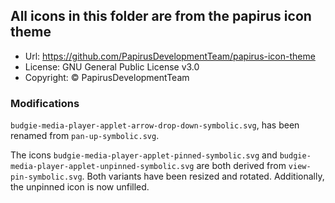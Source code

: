 ## All icons in this folder are from the papirus icon theme

- Url: https://github.com/PapirusDevelopmentTeam/papirus-icon-theme
- License: GNU General Public License v3.0
- Copyright: © PapirusDevelopmentTeam

### Modifications
`budgie-media-player-applet-arrow-drop-down-symbolic.svg`, 
has been renamed from `pan-up-symbolic.svg`.

The icons `budgie-media-player-applet-pinned-symbolic.svg` and `budgie-media-player-applet-unpinned-symbolic.svg` 
are both derived from `view-pin-symbolic.svg`. Both variants have been resized and rotated. 
Additionally, the unpinned icon is now unfilled.
